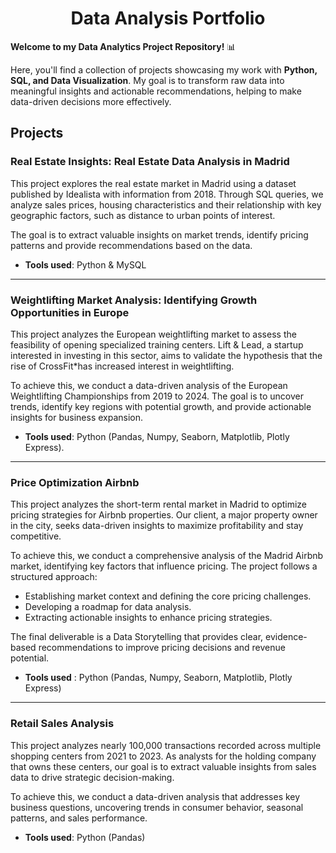 # <center>Data Analysis Portfolio</center>

**Welcome to my Data Analytics Project Repository!** 📊

Here, you'll find a collection of projects showcasing my work with **Python, SQL, and Data Visualization**. My goal is to transform raw data into meaningful insights and actionable recommendations, helping to make data-driven decisions more effectively.

## Projects

### Real Estate Insights: Real Estate Data Analysis in Madrid

This project explores the real estate market in Madrid using a dataset published by Idealista with information from 2018. Through SQL queries, we analyze sales prices, housing characteristics and their relationship with key geographic factors, such as distance to urban points of interest.

The goal is to extract valuable insights on market trends, identify pricing patterns and provide recommendations based on the data.

- **Tools used**: Python & MySQL
---
### Weightlifting Market Analysis: Identifying Growth Opportunities in Europe

This project analyzes the European weightlifting market to assess the feasibility of opening specialized training centers. Lift & Lead, a startup interested in investing in this sector, aims to validate the hypothesis that the rise of CrossFit*has increased interest in weightlifting.

To achieve this, we conduct a data-driven analysis of the European Weightlifting Championships from 2019 to 2024. The goal is to uncover trends, identify key regions with potential growth, and provide actionable insights for business expansion.

- **Tools used**: Python (Pandas, Numpy, Seaborn, Matplotlib, Plotly Express).
---
### Price Optimization Airbnb
This project analyzes the short-term rental market in Madrid to optimize pricing strategies for Airbnb properties. Our client, a major property owner in the city, seeks data-driven insights to maximize profitability and stay competitive.

To achieve this, we conduct a comprehensive analysis of the Madrid Airbnb market, identifying key factors that influence pricing. The project follows a structured approach:

-   Establishing market context and defining the core pricing challenges.
-   Developing a roadmap for data analysis.
-   Extracting actionable insights to enhance pricing strategies.

The final deliverable is a Data Storytelling that provides clear, evidence-based recommendations to improve pricing decisions and revenue potential.

- **Tools used** : Python (Pandas, Numpy, Seaborn, Matplotlib, Plotly Express)
----
### Retail Sales Analysis
This project analyzes nearly 100,000 transactions recorded across multiple shopping centers from 2021 to 2023. As analysts for the holding company that owns these centers, our goal is to extract valuable insights from sales data to drive strategic decision-making.

To achieve this, we conduct a data-driven analysis that addresses key business questions, uncovering trends in consumer behavior, seasonal patterns, and sales performance.

- **Tools used**: Python (Pandas)